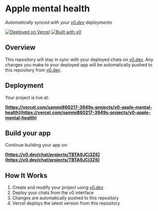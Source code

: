# Apple mental health

*Automatically synced with your [v0.dev](https://v0.dev) deployments*

[![Deployed on Vercel](https://img.shields.io/badge/Deployed%20on-Vercel-black?style=for-the-badge&logo=vercel)](https://vercel.com/sammi860217-3949s-projects/v0-apple-mental-health)
[![Built with v0](https://img.shields.io/badge/Built%20with-v0.dev-black?style=for-the-badge)](https://v0.dev/chat/projects/TBTA9JCj3Z6)

## Overview

This repository will stay in sync with your deployed chats on [v0.dev](https://v0.dev).
Any changes you make to your deployed app will be automatically pushed to this repository from [v0.dev](https://v0.dev).

## Deployment

Your project is live at:

**[https://vercel.com/sammi860217-3949s-projects/v0-apple-mental-health](https://vercel.com/sammi860217-3949s-projects/v0-apple-mental-health)**

## Build your app

Continue building your app on:

**[https://v0.dev/chat/projects/TBTA9JCj3Z6](https://v0.dev/chat/projects/TBTA9JCj3Z6)**

## How It Works

1. Create and modify your project using [v0.dev](https://v0.dev)
2. Deploy your chats from the v0 interface
3. Changes are automatically pushed to this repository
4. Vercel deploys the latest version from this repository
